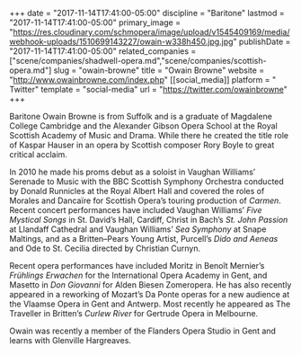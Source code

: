 +++
date = "2017-11-14T17:41:00-05:00"
discipline = "Baritone"
lastmod = "2017-11-14T17:41:00-05:00"
primary_image = "https://res.cloudinary.com/schmopera/image/upload/v1545409169/media/webhook-uploads/1510699143227/owain-w338h450.jpg.jpg"
publishDate = "2017-11-14T17:41:00-05:00"
related_companies = ["scene/companies/shadwell-opera.md","scene/companies/scottish-opera.md"]
slug = "owain-browne"
title = "Owain Browne"
website = "http://www.owainbrowne.com/index.php"
[[social_media]]
platform = " Twitter"
template = "social-media"
url = "https://twitter.com/owainbrowne"
+++

Baritone Owain Browne is from Suffolk and is a graduate of Magdalene College Cambridge and the Alexander Gibson Opera School at the Royal Scottish Academy of Music and Drama. While there he created the title role of Kaspar Hauser in an opera by Scottish composer Rory Boyle to great critical acclaim.

In 2010 he made his proms debut as a soloist in Vaughan Williams’ Serenade to Music with the BBC Scottish Symphony Orchestra conducted by Donald Runnicles at the Royal Albert Hall and covered the roles of Morales and Dancaïre for Scottish Opera’s touring production of *Carmen*.
Recent concert performances have included Vaughan Williams’ *Five Mystical Songs* in St. David’s Hall, Cardiff, Christ in Bach’s *St. John Passion* at Llandaff Cathedral and Vaughan Williams’ *Sea Symphony* at Snape Maltings, and as a Britten–Pears Young Artist, Purcell’s *Dido and Aeneas* and Ode to St. Cecilia directed by Christian Curnyn.

Recent opera performances have included Moritz in Benoît Mernier’s *Frühlings Erwachen* for the International Opera Academy in Gent, and Masetto in *Don Giovanni* for Alden Biesen Zomeropera. He has also recently appeared in a reworking of Mozart’s Da Ponte operas for a new audience at the Vlaamse Opera in Gent and Antwerp. Most recently he appeared as The Traveller in Britten’s *Curlew River* for Gertrude Opera in Melbourne.

Owain was recently a member of the Flanders Opera Studio in Gent and learns with Glenville Hargreaves.
